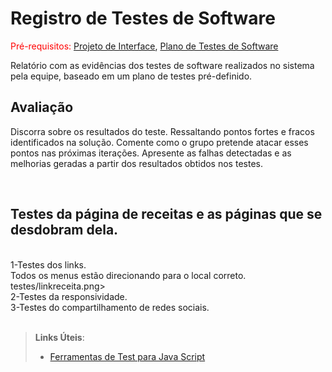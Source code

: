 # Registro de Testes de Software

<span style="color:red">Pré-requisitos: <a href="3-Projeto de Interface.md"> Projeto de Interface</a></span>, <a href="8-Plano de Testes de Software.md"> Plano de Testes de Software</a>

Relatório com as evidências dos testes de software realizados no sistema pela equipe, baseado em um plano de testes pré-definido.

## Avaliação

Discorra sobre os resultados do teste. Ressaltando pontos fortes e fracos identificados na solução. Comente como o grupo pretende atacar esses pontos nas próximas iterações. Apresente as falhas detectadas e as melhorias geradas a partir dos resultados obtidos nos testes.


<br>
<h2>Testes da página de receitas e as páginas que se desdobram dela. </h2>
<br> 1-Testes dos links.
<br> Todos os menus estão direcionando para o local correto. 
<br>
<imgs/>testes/linkreceita.png>
<br> 2-Testes da responsividade.
<br> 3-Testes do compartilhamento de redes sociais.
</br>
</br>



> **Links Úteis**:
> - [Ferramentas de Test para Java Script](https://geekflare.com/javascript-unit-testing/)